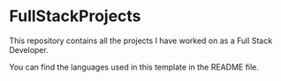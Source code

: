 # FullStackProjects
This repository contains all the projects  I have worked on as a Full Stack Developer.

You can find the languages used in this template in the README file.
